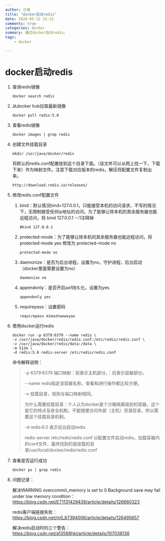 ```yaml
---
author: 江峰
title: "docker启动redis"
date: 2020-05-12 22:15
comments: true
categories: docker
summary: 通过docker启动redis。
tags: 
	- docker

---
```


<meta name="referrer" content="no-referrer" />

# docker启动redis

1. 查询redis镜像

   ```
   docker search redis
   ```

2. 从docker hub拉取最新镜像

   ```
   docker pull redis:5.0
   ```

3. 查看redis镜像

   ```
   docker images | grep redis
   ```

4. 创建文件挂载目录

   ```
   mkdir /usr/java/docker/redis
   ```

   将默认的redis.conf配置放到这个目录下面。（该文件可以从网上找一下，下载下来）作为映射文件。注意下载对应版本的redis，解压将配置文件复制出来。

   ```
   http://download.redis.io/releases/
   ```

5. 修改redis.conf配置文件

   1. bind：默认情况bind=127.0.0.1，只能接受本机的访问请求，不写的情况下，无限制接受任何ip地址的访问，为了能够让除本机的其余服务器也能远程访问，将 bind 127.0.0.1 -::1注释掉

      ```
      #bind 127.0.0.1
      ```

   2. protected-mode：为了能够让除本机的其余服务器也能远程访问，将 protected-mode yes 修改为 protected-mode no

      ```
      protected-mode no
      ```

   3. daemonize：是否为后台进程，设置为no，守护进程，后台启动（docker里面需要设置为no）

      ```
      daemonize no
      ```

   4. appendonly：是否开启aof持久化，设置为yes

      ```
      appendonly yes
      ```

   5. requirepass：设置密码

      ```
      requirepass mimazhaowoyao
      ```

6. 使用docker运行redis

   ```
   docker run -p 6379:6379 --name redis \
   -v /usr/java/docker/redis/redis.conf:/etc/redis/redis.conf \
   -v /usr/java/docker/redis/data:/data \
   -m 512m \
   -d redis:5.0 redis-server /etc/redis/redis.conf
   ```

   命令解释说明：

   >-p 6379:6379 端口映射：前表示主机部分，：后表示容器部分。
   >
   >--name redis指定该容器名称，查看和进行操作都比较方便。
   >
   >-v 挂载目录，规则与端口映射相同。
   >
   >为什么需要挂载目录：个人认为docker是个沙箱隔离级别的容器，这个是它的特点及安全机制，不能随便访问外部（主机）资源目录，所以需要这个挂载目录机制。
   >
   >-d redis:6.0 表示后台启动redis
   >
   >redis-server /etc/redis/redis.conf  以配置文件启动redis，加载容器内的conf文件，最终找到的是挂载的目录/usr/local/docker/redis/redis.conf
   >

7. 查看是否运行成功

   ```
   docker ps | grep redis
   ```

8. 问题记录：

   解决WARNING overcommit_memory is set to 0 Background save may fail under low memory condition：https://blog.csdn.net/ET1131429439/article/details/126660323

   redis客户端链接失败：https://blog.csdn.net/m0_67394006/article/details/126495657

   解决redis启动时的三个警告：https://blog.csdn.net/a13568hki/article/details/107038136



